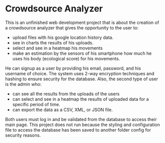 # Crowdsource Analyzer
This is an unfinished web development project that is about the creation of a crowdsource analyzer that gives the opportunity to the user to:
 - upload files with his google location history data.
 - see in charts the results of his uploads.
 - select and see in a heatmap his movements
 - make an estimation by the sensors of his smartphone how much he uses his body (ecological score) for his movements.

He can signup as a user by providing his email, password, and his username of choice. The system uses 2-way encryption techniques and hashing to ensure security for the database.
Also, the second type of user is the admin who:
 - can see all the results from the uploads of the users
 - can select and see in a heatmap the results of uploaded data for a specific period of time.
 - can export the data as a CSV, XML, or JSON file.

Both users must log in and be validated from the database to access their main page.
This project does not run because the styling and configuration file to access the database has been saved to another folder config for security reasons.
